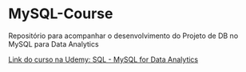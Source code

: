# MySQL-Course
Repositório para acompanhar o desenvolvimento do Projeto de DB no MySQL para Data Analytics

[Link do curso na Udemy: SQL - MySQL for Data Analytics](https://www.udemy.com/course/sql-mysql-for-data-analytics-and-business-intelligence/learn/lecture/8345126?start=15#overview)
